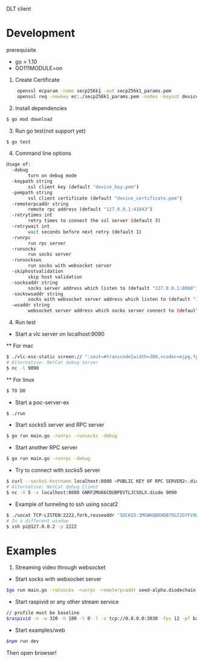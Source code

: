 DLT client

# Development
prerequisite
* go > 1.10
* GO111MODULE=on


1. Create Certificate

```BASH
	openssl ecparam -name secp256k1 -out secp256k1_params.pem
	openssl req -newkey ec:./secp256k1_params.pem -nodes -keyout device_key.pem -x509 -days 365 -out device_certificate.pem -subj "/CN=device"
```

2. Install dependencies

```BASH
$ go mod download
```

3. Run go test(not support yet)

```BASH
$ go test
```

4. Command line options

```BASH
Usage of:
  -debug
    	turn on debug mode
  -keypath string
    	ssl client key (default "device_key.pem")
  -pempath string
    	ssl client certificate (default "device_certificate.pem")
  -remoterpcaddr string
    	remote rpc address (default "127.0.0.1:41043")
  -retrytimes int
    	retry times to connect the ssl server (default 3)
  -retrywait int
    	wait seconds before next retry (default 1)
  -runrpc
    	run rpc server
  -runsocks
    	run socks server
  -runsocksws
    	run socks with websocket server
  -skiphostvalidation
    	skip host validation
  -socksaddr string
    	socks server address which listen to (default "127.0.0.1:8080")
  -sockswsaddr string
    	socks with websocket server address which listen to (default "127.0.0.1:8079")
  -wsaddr string
    	websocket server address which socks server connect to (default "127.0.0.1:8081")
```

4. Run test

* Start a vlc server on localhost:9090

** For mac

```BASH
$ ./vlc-osx-static screen:// ":sout=#transcode{width=300,vcodec=mjpg,fps=15}:http{mux=ts,dst=localhost:9090/}" :no-sout-all
# Alternative: NetCat debug Server
$ nc -l 9090
```

** For linux

```BASH
$ TO DO
```

* Start a poc-server-ex

```BASH
$ ./run
```

* Start socks5 server and RPC server

```BASH
$ go run main.go -runrpc -runsocks -debug
```

* Start another RPC server

```BASH
$ go run main.go -runrpc -debug
```

* Try to connect with socks5 server

```BASH
$ curl --socks5-hostname localhost:8080 <PUBLIC KEY OF RPC SERVER2>.diode:9090 -o- | mplayer - -cache 1000
# Alternative: NetCat debug Client
$ nc -X 5 -x localhost:8080 GNRF2MU66CDUBPEVTLJCSOLX.diode 9090
```


* Example of tunneling to ssh using socat2

```BASH
$ ./socat TCP-LISTEN:2222,fork,reuseaddr "SOCKS5:3MGWKQNXHDB7OGZ2GYFVXWXV.diode:22|tcp:localhost:8080"
# In a different window
$ ssh pi@127.0.0.2 -p 2222
```

# Examples

1. Streaming video through websocket

* Start socks with websocket server
```BASH
$go run main.go -runsocks -runrpc -remoterpcaddr seed-alpha.diodechain.io:41043 -debug -runsocksws
```

* Start raspivid or any other stream service

```BASH
// profile must be baseline
$raspivid -n -w 320 -h 180 -t 0 -l -o tcp://0.0.0.0:3030 -fps 12 -pf baseline
```

* Start examples/web

```BASH
$npm run dev
```

Then open browser!
